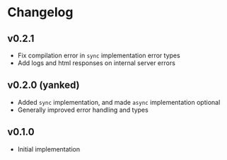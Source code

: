 # Changelog

## v0.2.1

- Fix compilation error in `sync` implementation error types
- Add logs and html responses on internal server errors

## v0.2.0 (yanked)

- Added `sync` implementation, and made `async` implementation optional
- Generally improved error handling and types

## v0.1.0

- Initial implementation
